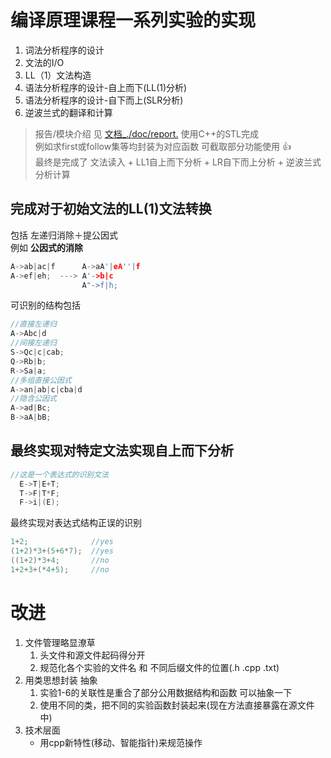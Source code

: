 # 编译原理课程一系列实验的实现
1. 词法分析程序的设计
2. 文法的I/O
3. LL（1）文法构造
4. 语法分析程序的设计-自上而下(LL(1)分析)
5. 语法分析程序的设计-自下而上(SLR分析)
6. 逆波兰式的翻译和计算
> 报告/模块介绍 见 [文档_./doc/report.](./doc/report.doc)
> 使用C++的STL完成<br> 
> 例如求first或follow集等均封装为对应函数 可截取部分功能使用 :+1: <br>
> 最终是完成了 文法读入 + LL1自上而下分析 + LR自下而上分析 + 逆波兰式分析计算
 ## 完成对于初始文法的LL(1)文法转换
包括 左递归消除＋提公因式</br>
例如 **公因式的消除**
```C++
A->ab|ac|f      A->aA'|eA''|f
A->ef|eh;  ---> A'->b|c
                A"->f|h;
```
可识别的结构包括
```C++
//直接左递归
A->Abc|d
//间接左递归
S->Qc|c|cab;
Q->Rb|b;
R->Sa|a;
//多组直接公因式
A->an|ab|c|cba|d
//隐含公因式
A->ad|Bc;
B->aA|bB;
```

## 最终实现对特定文法实现自上而下分析
```C++
//这是一个表达式的识别文法
  E->T|E+T;
  T->F|T*F;
  F->i|(E);
```

最终实现对表达式结构正误的识别
```C++
1+2;              //yes
(1+2)*3+(5+6*7);  //yes
((1+2)*3+4;       //no 
1+2+3+(*4+5);     //no
```

# 改进
1. 文件管理略显潦草
   1. 头文件和源文件起码得分开
   2. 规范化各个实验的文件名 和 不同后缀文件的位置(.h  .cpp  .txt)
2. 用类思想封装 抽象
   1. 实验1-6的关联性是重合了部分公用数据结构和函数 可以抽象一下
   2. 使用不同的类，把不同的实验函数封装起来(现在方法直接暴露在源文件中)
3. 技术层面
   - 用cpp新特性(移动、智能指针)来规范操作
